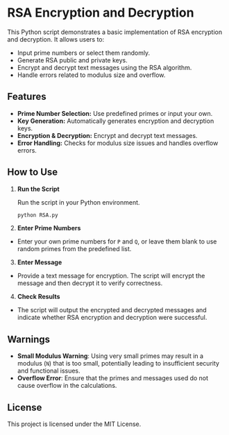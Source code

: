 # RSA Encryption and Decryption

This Python script demonstrates a basic implementation of RSA encryption and decryption. It allows users to:

- Input prime numbers or select them randomly.
- Generate RSA public and private keys.
- Encrypt and decrypt text messages using the RSA algorithm.
- Handle errors related to modulus size and overflow.

## Features

- **Prime Number Selection:** Use predefined primes or input your own.
- **Key Generation:** Automatically generates encryption and decryption keys.
- **Encryption & Decryption:** Encrypt and decrypt text messages.
- **Error Handling:** Checks for modulus size issues and handles overflow errors.

## How to Use

1. **Run the Script**

   Run the script in your Python environment.

   ```bash
   python RSA.py
   ```

2. **Enter Prime Numbers**

- Enter your own prime numbers for `P` and `Q`, or leave them blank to use random primes from the predefined list.

3. **Enter Message**

- Provide a text message for encryption. The script will encrypt the message and then decrypt it to verify correctness.

4. **Check Results**

- The script will output the encrypted and decrypted messages and indicate whether RSA encryption and decryption were successful.

## Warnings

- **Small Modulus Warning**: Using very small primes may result in a modulus (`N`) that is too small, potentially leading to insufficient security and functional issues.
- **Overflow Error**: Ensure that the primes and messages used do not cause overflow in the calculations.

## License

This project is licensed under the MIT License.
